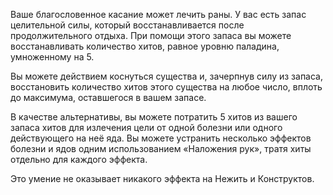 Ваше благословенное касание может лечить раны. У вас есть запас целительной силы, который восстанавливается после продолжительного отдыха. При помощи этого запаса вы можете восстанавливать количество хитов, равное уровню паладина, умноженному на 5.

Вы можете действием коснуться существа и, зачерпнув силу из запаса, восстановить количество хитов этого существа на любое число, вплоть до максимума, оставшегося в вашем запасе.

В качестве альтернативы, вы можете потратить 5 хитов из вашего запаса хитов для излечения цели от одной болезни или одного действующего на неё яда. Вы можете устранить несколько эффектов болезни и ядов одним использованием «Наложения рук», тратя хиты отдельно для каждого эффекта.

Это умение не оказывает никакого эффекта на Нежить и Конструктов.